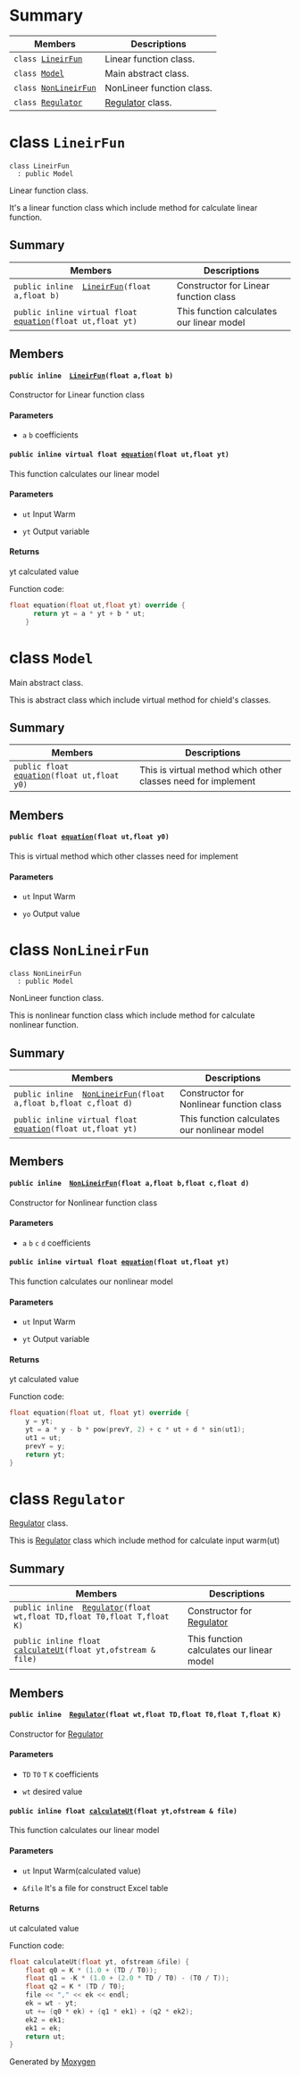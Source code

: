 # Summary

 Members                        | Descriptions                                
--------------------------------|---------------------------------------------
`class `[`LineirFun`](#class_lineirfun) | Linear function class.
`class `[`Model`](#class_model) | Main abstract class.
`class `[`NonLineirFun`](#class_nonlineirfun) | NonLineer function class.
`class `[`Regulator`](#class_regulator) | [Regulator](#class_regulator) class.

# class `LineirFun` 

```
class LineirFun
  : public Model
```

Linear function class.

It's a linear function class which include method for calculate linear function.

## Summary

 Members                        | Descriptions                                
--------------------------------|---------------------------------------------
`public inline  `[`LineirFun`](#class_lineir_fun_1a5f7c51a7e6b032f00e43796f8bd80b04)`(float a,float b)` | Constructor for Linear function class 
`public inline virtual float `[`equation`](#class_lineir_fun_1a7ed38c11cd386e07657f32d858e6c9ba)`(float ut,float yt)` | This function calculates our linear model 

## Members

#### `public inline  `[`LineirFun`](#class_lineir_fun_1a5f7c51a7e6b032f00e43796f8bd80b04)`(float a,float b)` 

Constructor for Linear function class 
#### Parameters
* `a` `b` coefficients

#### `public inline virtual float `[`equation`](#class_lineir_fun_1a7ed38c11cd386e07657f32d858e6c9ba)`(float ut,float yt)` 

This function calculates our linear model 
#### Parameters
* `ut` Input Warm 

* `yt` Output variable 

#### Returns
yt calculated value

Function code: 
```cpp
float equation(float ut,float yt) override {
      return yt = a * yt + b * ut;
    }
```

# class `Model` 

Main abstract class.

This is abstract class which include virtual method for chield's classes.

## Summary

 Members                        | Descriptions                                
--------------------------------|---------------------------------------------
`public float `[`equation`](#class_model_1ae4679a6c3c770b1b66621f95d53566d9)`(float ut,float y0)` | This is virtual method which other classes need for implement 

## Members

#### `public float `[`equation`](#class_model_1ae4679a6c3c770b1b66621f95d53566d9)`(float ut,float y0)` 

This is virtual method which other classes need for implement 
#### Parameters
* `ut` Input Warm 

* `yo` Output value

# class `NonLineirFun` 

```
class NonLineirFun
  : public Model
```

NonLineer function class.

This is nonlinear function class which include method for calculate nonlinear function.

## Summary

 Members                        | Descriptions                                
--------------------------------|---------------------------------------------
`public inline  `[`NonLineirFun`](#class_non_lineir_fun_1a2ceea0cb312ae84ce5a866b4ec757e9c)`(float a,float b,float c,float d)` | Constructor for Nonlinear function class 
`public inline virtual float `[`equation`](#class_non_lineir_fun_1a143ef18fce91f54c6d9087ef53c166f2)`(float ut,float yt)` | This function calculates our nonlinear model 

## Members

#### `public inline  `[`NonLineirFun`](#class_non_lineir_fun_1a2ceea0cb312ae84ce5a866b4ec757e9c)`(float a,float b,float c,float d)` 

Constructor for Nonlinear function class 
#### Parameters
* `a` `b` `c` `d` coefficients

#### `public inline virtual float `[`equation`](#class_non_lineir_fun_1a143ef18fce91f54c6d9087ef53c166f2)`(float ut,float yt)` 

This function calculates our nonlinear model 
#### Parameters
* `ut` Input Warm 

* `yt` Output variable 

#### Returns
yt calculated value

Function code: 
```cpp
float equation(float ut, float yt) override {
    y = yt;
    yt = a * y - b * pow(prevY, 2) + c * ut + d * sin(ut1);
    ut1 = ut;
    prevY = y;
    return yt;
}
```

# class `Regulator` 

[Regulator](#class_regulator) class.

This is [Regulator](#class_regulator) class which include method for calculate input warm(ut)

## Summary

 Members                        | Descriptions                                
--------------------------------|---------------------------------------------
`public inline  `[`Regulator`](#class_regulator_1af3732f7a7badaf070e9ff4f67943f6ec)`(float wt,float TD,float T0,float T,float K)` | Constructor for [Regulator](#class_regulator)
`public inline float `[`calculateUt`](#class_regulator_1af40765881b701abfa6c467acb48106e4)`(float yt,ofstream & file)` | This function calculates our linear model 

## Members

#### `public inline  `[`Regulator`](#class_regulator_1af3732f7a7badaf070e9ff4f67943f6ec)`(float wt,float TD,float T0,float T,float K)` 

Constructor for [Regulator](#class_regulator)
#### Parameters
* `TD` `TO` `T` `K` coefficients 

* `wt` desired value

#### `public inline float `[`calculateUt`](#class_regulator_1af40765881b701abfa6c467acb48106e4)`(float yt,ofstream & file)` 

This function calculates our linear model 
#### Parameters
* `ut` Input Warm(calculated value) 

* `&file` It's a file for construct Excel table 

#### Returns
ut calculated value

Function code: 
```cpp
float calculateUt(float yt, ofstream &file) {
    float q0 = K * (1.0 + (TD / T0));
    float q1 = -K * (1.0 + (2.0 * TD / T0) - (T0 / T));
    float q2 = K * (TD / T0);
    file << "," << ek << endl;
    ek = wt - yt;
    ut += (q0 * ek) + (q1 * ek1) + (q2 * ek2);
    ek2 = ek1;
    ek1 = ek;
    return ut;
}
```

Generated by [Moxygen](https://sourcey.com/moxygen)